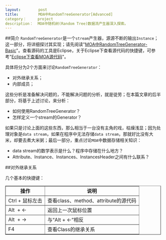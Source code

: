 ```yaml
---
layout:        post
title:         MOA中RandomTreeGenerator[Advanced]
category：     project
description：  MOA中随机树(Random Tree)数据流产生器深入探索。
---
```

##简介
`RandomTreeGenerator`是一个`stream`产生器，源源不断的输出`Instance`；这一部分，将详细探讨其实现；请先阅读"[MOA中RandomTreeGenerator-Basic](/moa-random-tree-generator/)"。查看源码的工具是Eclipse，关于Eclipse下查看源代码的快捷键，可参考"[Eclipse下查看MOA源代码](/moa-sourcecode-with-eclipse/)"。

具体将分为2个方面来讨论`RandomTreeGenerator`：

* 对外继承关系；
* 内部成员；

这些分析是准备解决问题的，不能解决问题的分析，就是徒劳；在本篇文章的后半部分，将基于上述讨论，来分析：

* 如何使用RandomTreeGenerator？
* 怎样定义一个stream的Generator？

如果只是讨论上面的这些东西，那么相当于一台没有主角的戏，枯燥浅显；因为处理对象是`data stream`，如果在程序中无法存储`data stream`，那就好比没有大米，却要去煮大米粥；最后一部分，重点讨论`MOA`中数据存储相关知识：

* data stream的数学表示是什么？程序中存储在什么地方？
* Attribute、Instance、Instances、InstancesHeader之间有什么联系？

##对外继承关系

几个基本的快捷键：
<table style="width: 100%;" border="1" cellspacing="0" cellpadding="2">
<tbody>
<tr>
<td style="text-align: center;"><strong>操作</strong></td>
<td style="text-align: center;"><strong>说明</strong></td>
</tr>
<tr>
<td>Ctrl + 鼠标左击</td>
<td>查看class、method、attribute的源代码</td>
</tr>
<tr>
<td>Alt &nbsp;+&nbsp;←</td>
<td>返回上一次鼠标位置</td>
</tr>
<tr>
<td>Alt &nbsp;+&nbsp;→</td>
<td>与“Alt + <span style="white-space: normal;">←</span>”相反</td>
</tr>
<tr>
<td>F4</td>
<td>查看Class的继承关系</td>
</tr>
</tbody>
</table>


